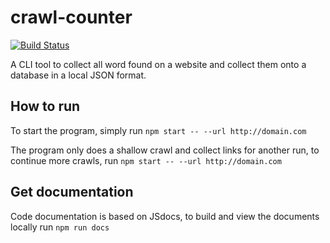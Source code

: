 # crawl-counter

[![Build Status](https://img.shields.io/endpoint.svg?url=https%3A%2F%2Factions-badge.atrox.dev%2Feinsiol%2Fcrawl-counter%2Fbadge%3Fref%3Dmaster&style=flat)](https://actions-badge.atrox.dev/einsiol/crawl-counter/goto?ref=master)

A CLI tool to collect all word found on a website and collect them onto a database in a local JSON format.

## How to run

To start the program, simply run `npm start -- --url http://domain.com`

The program only does a shallow crawl and collect links for another run, to continue more crawls, run `npm start -- --url http://domain.com`

## Get documentation

Code documentation is based on JSdocs, to build and view the documents locally run `npm run docs`
